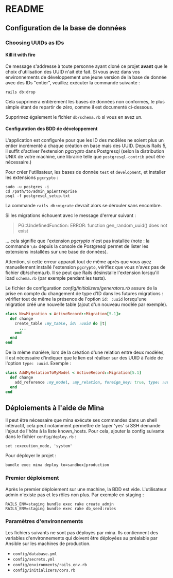 # README

## Configuration de la base de données

### Choosing UUIDs as IDs

#### Kill it with fire

Ce message s'addresse à toute personne ayant cloné ce projet **avant** que le
choix d'utilisation des UUID n'ait été fait. Si vous avez dans vos
environnements de développement une jeune version de la base de donnée avec des
IDs "entier", veuillez exécuter la commande suivante :

`rails db:drop`

Cela supprimera entièrement les bases de données non conformes, le plus simple
étant de repartir de zéro, comme il est documenté ci-dessous.

Supprimez également le fichier `db/schema.rb` si vous en avez un.

#### Configuration des BDD de développement

L'application est configurée pour que les ID des modèles ne soient plus un entier
incrémenté à chaque création en base mais des UUID. Depuis Rails 5, il suffit
d'activer l'extension _pgcrypto_ dans Postgresql (selon la distribution UNIX de votre machine, une librairie telle que `postgresql-contrib` peut être nécessaire.)

Pour créer l'utilisateur, les bases de donnée `test` et `development`, et installer les extensions `pgcrypto` :

```
sudo -u postgres -i
cd /path/to/admin_apientreprise
psql -f postgresql_setup.txt
```

La commande `rails db:migrate` devrait alors se dérouler sans encombre.

Si les migrations échouent avec le message d'erreur suivant :

> PG::UndefinedFunction: ERROR:  function gen_random_uuid() does not exist

... cela signifie que l'extension _pgcrypto_ n'est pas installée (note : la
commande `\dx` depuis la console de Postgresql permet de lister les extensions
installées sur une base de données).

Attention, si cette erreur apparait tout de même après que vous ayez manuellement installé l'extension `pgcrypto`, vérifiez que vous n'avez pas de fichier db/schema.rb. Il se peut que Rails désinstalle l'extension lorsqu'il load `schema.rb` (par exemple pendant les tests).

Le fichier de configuration _config/initializers/generators.rb_ assure de la prise
en compte du changement de type d'ID dans les futures migrations : vérifier tout
de même la présence de l'option `id: :uuid` lorsqu'une migration créé une
nouvelle table (ajout d'un nouveau modèle par exemple).

```ruby
class NewMigration < ActiveRecord::Migration[5.1]>
  def change
    create_table :my_table, id: :uuid do |t|
      ...
    end
  end
end
```

De la même manière, lors de la création d'une relation entre deux modèles, il
est nécessaire d'indiquer que le lien est réaliser sur des UUID à l'aide de
l'option `type: :uuid`. Exemple :

```ruby
class AddMyRelationToMyModel < ActiveRecord::Migration[5.1]
  def change
    add_reference :my_model, :my_relation, foreign_key: true, type: :uuid, index: true
  end
end
```

## Déploiements à l'aide de Mina

Il peut être nécessaire que mina exécute ses commandes dans un shell intéractif,
cela peut notamment permettre de taper 'yes' si SSH demande l'ajout de l'hôte à
la liste known_hosts.
Pour cela, ajouter la config suivante dans le fichier `config/deploy.rb` :

    set :execution_mode, 'system'

Pour déployer le projet :

    bundle exec mina deploy to=sandbox|production

### Premier déploiement

Après le premier déploiement sur une machine, la BDD est vide.
L'utilisateur admin n'existe pas et les rôles non plus.
Par exemple en staging :

    RAILS_ENV=staging bundle exec rake create_admin
    RAILS_ENV=staging bundle exec rake db_seed:roles

### Paramètres d'environnements

Les fichiers suivants ne sont pas déployés par mina. Ils contiennent des
variables d'environnements qui doivent être déployées au préalable par Ansible
sur les machines de production.

* `config/database.yml`
* `config/secrets.yml`
* `config/environments/rails_env.rb`
* `config/initializers/cors.rb`
